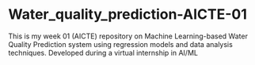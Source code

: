 # Water_quality_prediction-AICTE-01
This is my week 01 (AICTE) repository on Machine Learning-based Water Quality Prediction system using regression models and data analysis techniques. Developed during a virtual internship in AI/ML
